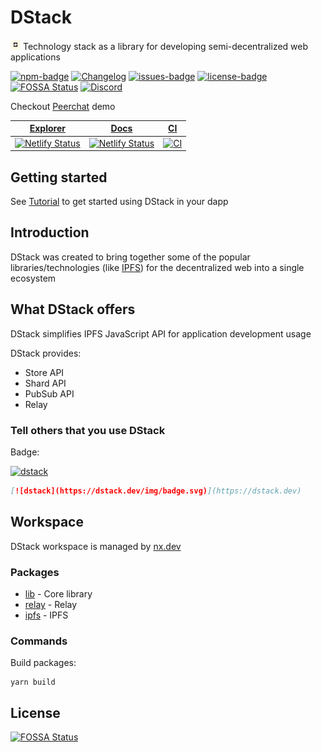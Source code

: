 # DStack

<img width="16" src="./static/img/logo.svg" /> Technology stack as a library for developing semi-decentralized web applications

[![npm-badge]][npm] [![Changelog][changelog-badge]][changelog] [![issues-badge]][issues] [![license-badge]][license]
[![FOSSA Status][fossa-badge]][fossa] [![Discord][discord-badge]][discord]

Checkout [Peerchat](https://dstack.dev/blog/peerchat) demo

| [Explorer](https://explorer.dstack.dev)                                                                                                                              | [Docs](https://dstack.dev)                                                                                                                                            | [CI](https://github.com/dstack-js/dstack/actions/workflows/nx.yaml)                                                                                         |
| -------------------------------------------------------------------------------------------------------------------------------------------------------------------- | --------------------------------------------------------------------------------------------------------------------------------------------------------------------- | ----------------------------------------------------------------------------------------------------------------------------------------------------------- |
| [![Netlify Status](https://api.netlify.com/api/v1/badges/995efbf9-cafc-4354-b597-44a13e872d34/deploy-status)](https://app.netlify.com/sites/dstack-explorer/deploys) | [![Netlify Status](https://api.netlify.com/api/v1/badges/aa98407a-eb62-401d-a403-4ea91e55d37b/deploy-status)](https://app.netlify.com/sites/zen-kirch-ed73c4/deploys) | [![CI](https://github.com/dstack-js/dstack/actions/workflows/nx.yaml/badge.svg?branch=main)](https://github.com/dstack-js/dstack/actions/workflows/nx.yaml) |

## Getting started

See [Tutorial](https://dstack.dev/docs/intro) to get started using DStack in your dapp

## Introduction

DStack was created to bring together some of the popular libraries/technologies (like [IPFS](https://ipfs.io)) for the decentralized web into a single ecosystem

## What DStack offers

DStack simplifies IPFS JavaScript API for application development usage

DStack provides:

- Store API
- Shard API
- PubSub API
- Relay

### Tell others that you use DStack

Badge:

[![dstack](https://dstack.dev/img/badge.svg)](https://dstack.dev)

```markdown
[![dstack](https://dstack.dev/img/badge.svg)](https://dstack.dev)
```

## Workspace

DStack workspace is managed by [nx.dev](https://nx.dev)

### Packages

- [lib](../packages/lib) - Core library
- [relay](../packages/relay) - Relay
- [ipfs](../packages/ipfs) - IPFS

### Commands

Build packages:

```console
yarn build
```

[license]: https://github.com/dstack-js/dstack/blob/main/LICENSE
[license-badge]: https://img.shields.io/github/license/dstack-js/dstack
[issues]: https://github.com/dstack-js/dstack/issues
[issues-badge]: https://img.shields.io/github/issues/dstack-js/dstack
[npm]: https://www.npmjs.com/package/@dstack-js/lib
[npm-badge]: https://img.shields.io/npm/v/@dstack-js/lib
[ci-badge]: https://github.com/dstack-js/dstack/actions/workflows/nx.yaml/badge.svg
[ci]: https://github.com/dstack-js/dstack/actions/workflows/nx.yaml
[fossa-badge]: https://app.fossa.com/api/projects/git%2Bgithub.com%2Fdstack-js%2Fdstack.svg?type=shield
[fossa]: https://app.fossa.com/projects/git%2Bgithub.com%2Fdstack-js%2Fdstack
[discord-badge]: https://discordapp.com/api/guilds/890305580139446322/widget.png?style=shield
[discord]: https://discord.link/dstack
[changelog-badge]: https://img.shields.io/badge/DStack-changelog-blue
[changelog]: https://dstack.dev/changelog

## License

[![FOSSA Status](https://app.fossa.com/api/projects/git%2Bgithub.com%2Fdstack-js%2Fdstack.svg?type=large)](https://app.fossa.com/projects/git%2Bgithub.com%2Fdstack-js%2Fdstack?ref=badge_large)

